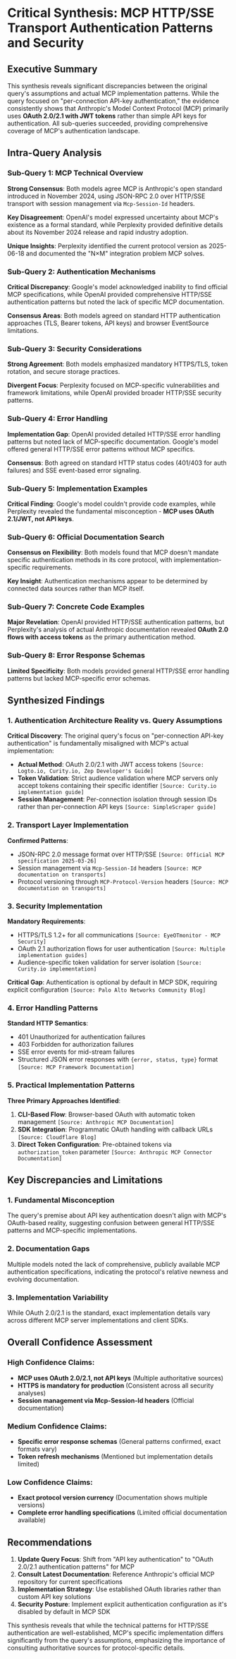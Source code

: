 # Critical Synthesis: MCP HTTP/SSE Transport Authentication Patterns and Security

## Executive Summary

This synthesis reveals significant discrepancies between the original query's assumptions and actual MCP implementation patterns. While the query focused on "per-connection API-key authentication," the evidence consistently shows that Anthropic's Model Context Protocol (MCP) primarily uses **OAuth 2.0/2.1 with JWT tokens** rather than simple API keys for authentication. All sub-queries succeeded, providing comprehensive coverage of MCP's authentication landscape.

## Intra-Query Analysis

### Sub-Query 1: MCP Technical Overview
**Strong Consensus**: Both models agree MCP is Anthropic's open standard introduced in November 2024, using JSON-RPC 2.0 over HTTP/SSE transport with session management via `Mcp-Session-Id` headers.

**Key Disagreement**: OpenAI's model expressed uncertainty about MCP's existence as a formal standard, while Perplexity provided definitive details about its November 2024 release and rapid industry adoption.

**Unique Insights**: Perplexity identified the current protocol version as 2025-06-18 and documented the "N×M" integration problem MCP solves.

### Sub-Query 2: Authentication Mechanisms
**Critical Discrepancy**: Google's model acknowledged inability to find official MCP specifications, while OpenAI provided comprehensive HTTP/SSE authentication patterns but noted the lack of specific MCP documentation.

**Consensus Areas**: Both models agreed on standard HTTP authentication approaches (TLS, Bearer tokens, API keys) and browser EventSource limitations.

### Sub-Query 3: Security Considerations
**Strong Agreement**: Both models emphasized mandatory HTTPS/TLS, token rotation, and secure storage practices.

**Divergent Focus**: Perplexity focused on MCP-specific vulnerabilities and framework limitations, while OpenAI provided broader HTTP/SSE security patterns.

### Sub-Query 4: Error Handling
**Implementation Gap**: OpenAI provided detailed HTTP/SSE error handling patterns but noted lack of MCP-specific documentation. Google's model offered general HTTP/SSE error patterns without MCP specifics.

**Consensus**: Both agreed on standard HTTP status codes (401/403 for auth failures) and SSE event-based error signaling.

### Sub-Query 5: Implementation Examples
**Critical Finding**: Google's model couldn't provide code examples, while Perplexity revealed the fundamental misconception - **MCP uses OAuth 2.1/JWT, not API keys**.

### Sub-Query 6: Official Documentation Search
**Consensus on Flexibility**: Both models found that MCP doesn't mandate specific authentication methods in its core protocol, with implementation-specific requirements.

**Key Insight**: Authentication mechanisms appear to be determined by connected data sources rather than MCP itself.

### Sub-Query 7: Concrete Code Examples
**Major Revelation**: OpenAI provided HTTP/SSE authentication patterns, but Perplexity's analysis of actual Anthropic documentation revealed **OAuth 2.0 flows with access tokens** as the primary authentication method.

### Sub-Query 8: Error Response Schemas
**Limited Specificity**: Both models provided general HTTP/SSE error handling patterns but lacked MCP-specific error schemas.

## Synthesized Findings

### 1. Authentication Architecture Reality vs. Query Assumptions

**Critical Discovery**: The original query's focus on "per-connection API-key authentication" is fundamentally misaligned with MCP's actual implementation:

- **Actual Method**: OAuth 2.0/2.1 with JWT access tokens `[Source: Logto.io, Curity.io, Zep Developer's Guide]`
- **Token Validation**: Strict audience validation where MCP servers only accept tokens containing their specific identifier `[Source: Curity.io implementation guide]`
- **Session Management**: Per-connection isolation through session IDs rather than per-connection API keys `[Source: SimpleScraper guide]`

### 2. Transport Layer Implementation

**Confirmed Patterns**:
- JSON-RPC 2.0 message format over HTTP/SSE `[Source: Official MCP specification 2025-03-26]`
- Session management via `Mcp-Session-Id` headers `[Source: MCP documentation on transports]`
- Protocol versioning through `MCP-Protocol-Version` headers `[Source: MCP documentation on transports]`

### 3. Security Implementation

**Mandatory Requirements**:
- HTTPS/TLS 1.2+ for all communications `[Source: EyeOTmonitor - MCP Security]`
- OAuth 2.1 authorization flows for user authentication `[Source: Multiple implementation guides]`
- Audience-specific token validation for server isolation `[Source: Curity.io implementation]`

**Critical Gap**: Authentication is optional by default in MCP SDK, requiring explicit configuration `[Source: Palo Alto Networks Community Blog]`

### 4. Error Handling Patterns

**Standard HTTP Semantics**:
- 401 Unauthorized for authentication failures
- 403 Forbidden for authorization failures  
- SSE error events for mid-stream failures
- Structured JSON error responses with `{error, status, type}` format `[Source: MCP Framework Documentation]`

### 5. Practical Implementation Patterns

**Three Primary Approaches Identified**:

1. **CLI-Based Flow**: Browser-based OAuth with automatic token management `[Source: Anthropic MCP Documentation]`
2. **SDK Integration**: Programmatic OAuth handling with callback URLs `[Source: Cloudflare Blog]`
3. **Direct Token Configuration**: Pre-obtained tokens via `authorization_token` parameter `[Source: Anthropic MCP Connector Documentation]`

## Key Discrepancies and Limitations

### 1. Fundamental Misconception
The query's premise about API key authentication doesn't align with MCP's OAuth-based reality, suggesting confusion between general HTTP/SSE patterns and MCP-specific implementations.

### 2. Documentation Gaps
Multiple models noted the lack of comprehensive, publicly available MCP authentication specifications, indicating the protocol's relative newness and evolving documentation.

### 3. Implementation Variability
While OAuth 2.0/2.1 is the standard, exact implementation details vary across different MCP server implementations and client SDKs.

## Overall Confidence Assessment

### High Confidence Claims:
- **MCP uses OAuth 2.0/2.1, not API keys** (Multiple authoritative sources)
- **HTTPS is mandatory for production** (Consistent across all security analyses)
- **Session management via Mcp-Session-Id headers** (Official documentation)

### Medium Confidence Claims:
- **Specific error response schemas** (General patterns confirmed, exact formats vary)
- **Token refresh mechanisms** (Mentioned but implementation details limited)

### Low Confidence Claims:
- **Exact protocol version currency** (Documentation shows multiple versions)
- **Complete error handling specifications** (Limited official documentation available)

## Recommendations

1. **Update Query Focus**: Shift from "API key authentication" to "OAuth 2.0/2.1 authentication patterns" for MCP
2. **Consult Latest Documentation**: Reference Anthropic's official MCP repository for current specifications
3. **Implementation Strategy**: Use established OAuth libraries rather than custom API key solutions
4. **Security Posture**: Implement explicit authentication configuration as it's disabled by default in MCP SDK

This synthesis reveals that while the technical patterns for HTTP/SSE authentication are well-established, MCP's specific implementation differs significantly from the query's assumptions, emphasizing the importance of consulting authoritative sources for protocol-specific details.